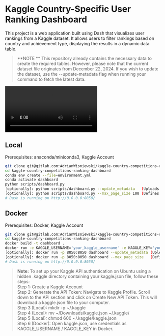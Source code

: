 # Kaggle Country-Specific User Ranking Dashboard

This project is a web application built using Dash that visualizes user rankings from a Kaggle dataset. It allows users to filter rankings based on country and achievement type, displaying the results in a dynamic data table. 
> **NOTE ** This repository already contains the necessary data to create the required tables. However, please note that the current dataset file originates from December 22, 2024. If you wish to update the dataset, use the --update-metadata flag when running your command to fetch the latest data.

![](./gifs/dashboard.mp4)

## Local
Prerequisites: anaconda/miniconda3, Kaggle Account

```bash
git clone git@gitlab.com:AdrianWisniewski/kaggle-country-competitions-ranking-dashboard.git
cd kaggle-country-competitions-ranking-dashboard
conda env create --file=environment.yml
conda activate dashboard
python scripts/dashboard.py
[optionally]: python scripts/dashboard.py --update_metadata   (Uploads latest kaggle meta-data dataset.)
[optionally]: python scripts/dashboard.py --max_page_size 100 (Defines max number of rows in rendered table.)
# Dash is running on http://0.0.0.0:8050/
```

## Docker
Prerequisites: Docker, Kaggle Account

```bash
git clone git@gitlab.com:AdrianWisniewski/kaggle-country-competitions-ranking-dashboard.git
cd kaggle-country-competitions-ranking-dashboard
docker build -t dashboard .
docker run -e KAGGLE_USERNAME='your_kaggle_username' -e KAGGLE_KEY='your_kaggle_key' dashboard
[optionally]: docker run -p 8050:8050 dashboard --update_metadata (Uploads latest kaggle meta-data dataset)
[optionally]: docker run -p 8050:8050 dashboard --max_page_size   (Defines max number of rows in rendered table.)
# Dash is running on http://0.0.0.0:8050/
```

> **Note:** To set up your Kaggle API authentication on Ubuntu using a hidden .kaggle directory containing your kaggle.json file, follow these steps:\
> Step 1: Create a Kaggle Account\
> Step 2: Generate the API Token: Navigate to Kaggle Profile. Scroll down to the API section and click on Create New API Token. This will download a kaggle.json file to your computer.\
> Step 3 (Local): mkdir -p ~/.kaggle\
> Step 4 (Local): mv ~/Downloads/kaggle.json ~/.kaggle/\
> Step 5 (Local): chmod 600 ~/.kaggle/kaggle.json \
> Step 6 (Docker): Open kaggle.json, use credentials as KAGGLE_USERNAME / KAGGLE_KEY in Docker.